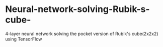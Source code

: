# Neural-network-solving-Rubik-s-cube-
4-layer neural network solving the pocket version of Rubik's cube(2x2x2) using TensorFlow
